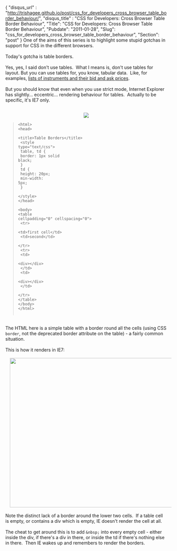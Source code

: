 {
 "disqus_url" : "http://trishagee.github.io/post/css_for_developers_cross_browser_table_border_behaviour/",
 "disqus_title" : "CSS for Developers: Cross Browser Table Border Behaviour",
 "Title": "CSS for Developers: Cross Browser Table Border Behaviour",
 "Pubdate": "2011-01-28",
 "Slug": "css_for_developers_cross_browser_table_border_behaviour",
 "Section": "post"
}
One of the aims of this series is to highlight some stupid gotchas in support for CSS in the different browsers.<br /><br />Today's gotcha is table borders.<br /><br />Yes, yes, I said don't use tables. &nbsp;What I means is, don't use tables for layout. But you can use tables for, you know, tabular data. &nbsp;Like, for examples, <a href="http://www.lmaxtrader.co.uk/">lists of instruments and their bid and ask prices</a>.<br /><br />But you should know that even when you use strict mode, Internet Explorer has slightly... eccentric... rendering behaviour for tables. &nbsp;Actually to be specific, it's IE7 only.<br /><br /><div class="separator" style="clear: both; text-align: center;"><a href="http://4.bp.blogspot.com/_7adQd_YVgmQ/TUKbXmpH7EI/AAAAAAAAH8U/r5TfaQlzi9E/s1600/Screen+shot+2011-01-28+at+10.28.51.png" imageanchor="1" style="margin-left: 1em; margin-right: 1em;"><img border="0" src="http://4.bp.blogspot.com/_7adQd_YVgmQ/TUKbXmpH7EI/AAAAAAAAH8U/r5TfaQlzi9E/s1600/Screen+shot+2011-01-28+at+10.28.51.png" /></a></div><blockquote><pre><code>&lt;html&gt;<br />&lt;head&gt;<br />    &lt;title&gt;Table Borders&lt;/title&gt;<br />    &lt;style type="text/css"&gt;<br />        table, td {<br />            border: 1px solid black;<br />        }<br />        td {<br />            height: 20px;<br />            min-width: 5px;<br />        }<br />    &lt;/style&gt;<br />&lt;/head&gt;<br /><br />&lt;body&gt;<br />&lt;table cellpadding="0" cellspacing="0"&gt;<br />    &lt;tr&gt;<br />        &lt;td&gt;first cell&lt;/td&gt;<br />        &lt;td&gt;second&lt;/td&gt;<br />    &lt;/tr&gt;<br />    &lt;tr&gt;<br />        &lt;td&gt;<br />            &lt;div&gt;&lt;/div&gt;<br />        &lt;/td&gt;<br />        &lt;td&gt;<br />            &lt;div&gt;&lt;/div&gt;<br />        &lt;/td&gt;<br />    &lt;/tr&gt;<br />&lt;/table&gt;<br />&lt;/body&gt;<br />&lt;/html&gt;<br /><br /></code></pre></blockquote><br />The HTML here is a simple table with a border round all the cells (using CSS <code>border</code>, not the deprecated border attribute on the table) - a fairly common situation.<br /><br />This is how it renders in IE7:<br /><br /><div class="separator" style="clear: both; text-align: center;"><a href="http://4.bp.blogspot.com/_7adQd_YVgmQ/TUKh2Lb-S0I/AAAAAAAAH8c/9BQkjC_UaFg/s1600/table-borders-in-ie.png" imageanchor="1" style="margin-left: 1em; margin-right: 1em;"><img border="0" height="466" src="http://4.bp.blogspot.com/_7adQd_YVgmQ/TUKh2Lb-S0I/AAAAAAAAH8c/9BQkjC_UaFg/s640/table-borders-in-ie.png" width="640" /></a></div><br />Note the distinct lack of a border around the lower two cells. &nbsp;If a table cell is empty, or contains a div which is empty, IE doesn't render the cell at all.<br /><br />The cheat to get around this is to add <code>&amp;nbsp;</code> into every empty cell - either inside the div, if there's a div in there, or inside the td if there's nothing else in there. &nbsp;Then IE wakes up and remembers to render the borders.
